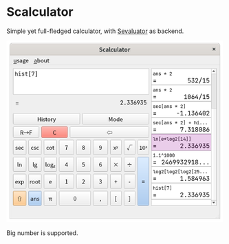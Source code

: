 # Scalculator

Simple yet full-fledged calculator, with [Sevaluator](https://github.com/fpg2012/sevaluator) as backend.

![current version](./screenshots/v1.0.png)

Big number is supported.

